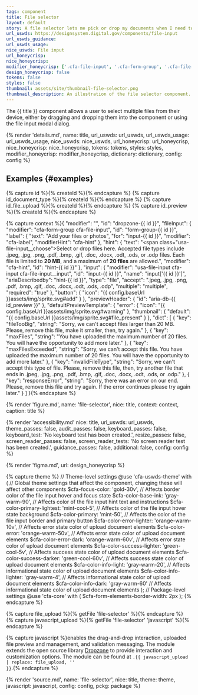 ```yaml
---
tags: component
title: File selector
layout: default
story: A file selector lets me pick or drop my documents when I need to add them to an online form.
url_uswds: https://designsystem.digital.gov/components/file-input
url_uswds_guidance:
url_uswds_usage:
nice_uswds: File input
url_honeycrisp:
nice_honeycrisp:
modifier_honeycrisp: ['.cfa-file-input', '.cfa-form-group', '.cfa-file-selector', '.cfa-label', '.cfa-hint', '.cfa-button', '.cfa-file-selector__*']
design_honeycrisp: false
tokens: false
styles: false
thumbnail: assets/site/thumbnail-file-selector.png
thumbnail_description: An illustration of the file selector component.
---
```


<!-- INTRO -->

The {{ title }} component allows a user to select multiple files from their device, either by dragging and dropping them into the component or using the file input modal dialog.

<!-- DETAILS -->

{% render 'details.md',
  name: title,
  url_uswds: url_uswds,
  url_uswds_usage: url_uswds_usage,
  nice_uswds: nice_uswds,
  url_honeycrisp: url_honeycrisp,
  nice_honeycrisp: nice_honeycrisp,
  tokens: tokens,
  styles: styles,
  modifier_honeycrisp: modifier_honeycrisp,
  dictionary: dictionary,
  config: config %}

<!-- EXAMPLES -->

## Examples {#examples}

{% capture id %}{% createId %}{% endcapture %}
{% capture id_document_type %}{% createId %}{% endcapture %}
{% capture id_file_upload %}{% createId %}{% endcapture %}
{% capture id_preview %}{% createId %}{% endcapture %}

{% capture context %}{
  "modifier": "",
  "id": "dropzone-{{ id }}",
  "fileInput": {
    "modifier": "cfa-form-group cfa-file-input",
    "id": "form-group-{{ id }}",
    "label": {
      "text": "Add your files or photos",
      "for": "input-{{ id }}",
      "modifier": "cfa-label",
      "modifierHint": "cfa-hint"
    },
    "hint": {
      "text": "<span class=\"usa-file-input__choose\">Select or drop files here</span>. Accepted file types include .jpeg, .jpg, .png, .pdf, .bmp, .gif, .doc, .docx, .odt, .ods, or .odp files. Each file is limited to <b>20 MB</b>, and a maximum of <b>20 files</b> are allowed.",
      "modifier": "cfa-hint",
      "id": "hint-{{ id }}"
    },
    "input": {
      "modifier": "usa-file-input cfa-input cfa-file-input__input",
      "id": "input-{{ id }}",
      "name": "input['{{ id }}']",
      "ariaDescribedby": "hint-{{ id }}",
      "type": "file",
      "accept": ".jpeg, .jpg, .png, .pdf, .bmp, .gif, .doc, .docx, .odt, .ods, .odp",
      "multiple": "multiple",
      "required": "true"
    },
    "button": {
      "icon": "{{ config.baseUrl }}assets/img/sprite.svg#add"
    }
  },
  "previewHeader": {
    "id": "aria-db-{{ id_preview }}"
  },
  "defaultPreviewTemplate": {
    "error": {
      "icon": "{{ config.baseUrl }}assets/img/sprite.svg#warning"
    },
    "thumbnail": {
      "default": "{{ config.baseUrl }}assets/img/sprite.svg#file_present"
    }
  },
  "dict": [
    {
      "key": "fileTooBig",
      "string": "Sorry, we can't accept files larger than 20 MB. Please, remove this file, make it smaller, then, try again."
    },
    {
      "key": "maxFiles",
      "string": "You have uploaded the maximum number of 20 files. You will have the opportunity to add more later."
    },
    {
      "key": "maxFilesExceeded",
      "string": "Sorry, we can't accept this file. You have uploaded the maximum number of 20 files. You will have the opportunity to add more later."
    },
    {
      "key": "invalidFileType",
      "string": "Sorry, we can't accept this type of file. Please, remove this file, then, try another file that ends in .jpeg, .jpg, .png, .pdf, .bmp, .gif, .doc, .docx, .odt, .ods, or .odp."
    },
    {
      "key": "responseError",
      "string": "Sorry, there was an error on our end. Please, remove this file and try again. If the error continues please try again later."
    }
  ]
}{% endcapture %}

{% render 'figure.md', name: 'file-selector', nice: title, context: context, caption: title %}

<!-- GUIDANCE -->

<!-- ## Guidance {#guidance}

<!-- render 'references.md', ref_main: url_uswds_guidance, config: config -->

<!-- ACCESSIBILITY -->

{% render 'accessibility.md'
  nice: title,
  url_uswds: url_uswds,
  theme_passes: false,
  audit_passes: false,
  keyboard_passes: false,
  keyboard_test: 'No keyboard test has been created.',
  resize_passes: false,
  screen_reader_passes: false,
  screen_reader_tests: 'No screen reader test has been created.',
  guidance_passes: false,
  additional: false,
  config: config %}

<!-- DESIGN -->

{% render 'figma.md', url: design_honeycrisp %}

<!-- SOURCE -->

{% capture theme %}
// Theme-level settings
@use 'cfa-uswds-theme' with (
  // Global theme settings that affect the component, changing these will affect other components
  $cfa-focus-color: 'gold-30v',                // Affects border color of the file input hover and focus state
  $cfa-color-base-ink: 'gray-warm-90',         // Affects color of the file input hint text and instructions
  $cfa-color-primary-lightest: 'mint-cool-5',  // Affects color of the file input hover state background
  $cfa-color-primary: 'mint-50',               // Affects the color of the file input border and primary button
  $cfa-color-error-lighter: 'orange-warm-10v', // Affects error state color of upload document elements
  $cfa-color-error: 'orange-warm-50v',         // Affects error state color of upload document elements
  $cfa-color-error-dark: 'orange-warm-60v',    // Affects error state color of upload document elements
  $cfa-color-success-lighter: 'green-cool-5v', // Affects success state color of upload document elements
  $cfa-color-success-darker: 'green-cool-60v', // Affects success state color of upload document elements
  $cfa-color-info-light: 'gray-warm-20',       // Affects informational state color of upload document elements
  $cfa-color-info-lighter: 'gray-warm-4',      // Affects informational state color of upload document elements
  $cfa-color-info-dark: 'gray-warm-60'         // Affects informational state color of upload document elements
);
// Package-level settings
@use 'cfa-core' with (
  $cfa-form-elements-border-width: 2px
);
{% endcapture %}

{% capture file_upload %}{% getFile 'file-selector' %}{% endcapture %}
{% capture javascript_upload %}{% getFile 'file-selector' 'javascript' %}{% endcapture %}

{% capture javascript %}enables the drag-and-drop interaction, uploaded file preview and management, and validation messaging. The module extends the open source library <a href="https://github.com/dropzone/dropzone" target="_blank" rel="noopener nofollow" class="usa-link--external">Dropzone</a> to provide interaction and customization options. The module can be found at <code>.{{ javascript_upload | replace: file_upload, '' }}</code>.{% endcapture %}

{% render 'source.md', name: 'file-selector', nice: title, theme: theme, javascript: javascript, config: config, pckg: package %}
